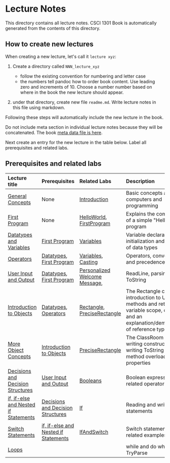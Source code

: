 # Lecture Notes

This directory contains all lecture notes. CSCI 1301 Book is automatically generated from the contents of this directory.

## How to create new lectures

When creating a new lecture, let's call it `lecture xyz`:

1. Create a directory called `NNN_lecture_xyz`

    - follow the existing convention for numbering and letter case
    - the numbers tell pandoc how to order book content. Use leading zero and increments of 10. Choose a number number based on where in the book the new lecture should appear.

2. under that directory, create new file `readme.md`. Write lecture notes in this file using markdown.

Following these steps will automatically include the new lecture in the book.

Do not include meta section in individual lecture notes because they will be concatenated. The book [meta data file is here](/templates/book_meta.md).

Next create an entry for the new lecture in the table below. Label all prerequisites and related labs.

## Prerequisites and related labs

<!-- Add descriptions of all lectures here, we might want to put this in a standalone markdown file then it can be included in other documents? -->

| Lecture title | Prerequisites | Related Labs | Description |
| :----------   | :----------   | :----------  | :---------- |
| [General Concepts](/lectures/010_general_concepts) | None | [Introduction](/labs/Introduction) | Basic concepts about computers and programming |
| [First Program](/lectures/020_first_program) | None | [HelloWorld](/labs/HelloWorld), [FirstProgram](/labs/FirstProgram) | Explains the components of a simple "Hello World" program |
| [Datatypes and Variables](/lectures/030_datatypes_and_variables) | [First Program](/lectures/020_first_program) | [Variables](/labs/Variables) | Variable declaration and initialization and overview of data types |
| [Operators](/lectures/040_operators) |  [Datatypes](/lectures/030_datatypes_and_variables), [First Program](/lectures/020_first_program) | [Variables](/labs/Variables), [Casting](/labs/Casting) | Operators, conversions, and precedence |
| [User Input and Output](/lectures/050_reading_and_displaying) | [Datatypes](/lectures/030_datatypes_and_variables), [First Program](/lectures/020_first_program) | [Personalized Welcome Message](/labs/UserInput),  | ReadLine, parsing, and ToString |
| [Introduction to Objects](/lectures/060_object_oriented_intro) | [Datatypes](/lectures/030_datatypes_and_variables), [Operators](/lectures/040_operators) | [Rectangle](/labs/Rectangle), [PreciseRectangle](labs/PreciseRectangle) | The Rectangle class, introduction to UML, methods and return types, variable scope, constants, and an explanation/demonstration of reference types |
| [More Object Concepts](/lectures/070_object_oriented_contd) | [Introduction to Objects](/lectures/060_object_oriented_intro) | [PreciseRectangle](/labs/PreciseRectangle) | The ClassRoom class, writing constructors, writing ToString methods, method overloading, and properties |
| [Decisions and Decision Structures](/lectures/080_decisions_booleans_and_comparisons) | [User Input and Output](/lectures/050_reading_and_displaying) | [Booleans](/labs/Booleans) | Boolean expressions and related operators |
| [if, if-else and Nested if Statements](/lectures/090_if) | [Decisions and Decision Structures](/lectures/080_decisions_booleans_and_comparisons) | [If](/labs/If) | Reading and writing if statements |
| [Switch Statements](/lectures/100_switch) | [if, if-else and Nested if Statements](/lectures/090_if) | [IfAndSwitch](/labs/IfAndSwitch) | Switch statement and related examples |
| [Loops](/lectures/110_while_loops_and_vocabulary) | | | while and do while loops; TryParse | 
